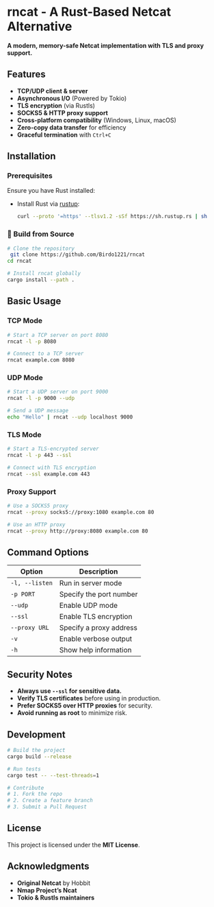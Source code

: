 # rncat - A Rust-Based Netcat Alternative

**A modern, memory-safe Netcat implementation with TLS and proxy support.**

## Features
- **TCP/UDP client & server**
- **Asynchronous I/O** (Powered by Tokio)
- **TLS encryption** (via Rustls)
- **SOCKS5 & HTTP proxy support**
- **Cross-platform compatibility** (Windows, Linux, macOS)
- **Zero-copy data transfer** for efficiency
- **Graceful termination** with `Ctrl+C`

## Installation

### Prerequisites
Ensure you have Rust installed:
- Install Rust via [rustup](https://rustup.rs/):
  ```sh
  curl --proto '=https' --tlsv1.2 -sSf https://sh.rustup.rs | sh
  ```

### 📌 Build from Source
```sh
# Clone the repository
 git clone https://github.com/Birdo1221/rncat
cd rncat

# Install rncat globally
cargo install --path .
```

## Basic Usage

### TCP Mode
```sh
# Start a TCP server on port 8080
rncat -l -p 8080

# Connect to a TCP server
rncat example.com 8080
```

### UDP Mode
```sh
# Start a UDP server on port 9000
rncat -l -p 9000 --udp

# Send a UDP message
echo "Hello" | rncat --udp localhost 9000
```

### TLS Mode
```sh
# Start a TLS-encrypted server
rncat -l -p 443 --ssl

# Connect with TLS encryption
rncat --ssl example.com 443
```

### Proxy Support
```sh
# Use a SOCKS5 proxy
rncat --proxy socks5://proxy:1080 example.com 80

# Use an HTTP proxy
rncat --proxy http://proxy:8080 example.com 80
```

## Command Options
| Option       | Description                  |
|-------------|------------------------------|
| `-l, --listen` | Run in server mode          |
| `-p PORT`     | Specify the port number      |
| `--udp`       | Enable UDP mode              |
| `--ssl`       | Enable TLS encryption        |
| `--proxy URL` | Specify a proxy address      |
| `-v`         | Enable verbose output        |
| `-h`         | Show help information        |

## Security Notes
- **Always use `--ssl` for sensitive data.**
- **Verify TLS certificates** before using in production.
- **Prefer SOCKS5 over HTTP proxies** for security.
- **Avoid running as root** to minimize risk.

## Development
```sh
# Build the project
cargo build --release

# Run tests
cargo test -- --test-threads=1

# Contribute
# 1. Fork the repo
# 2. Create a feature branch
# 3. Submit a Pull Request
```

## License
This project is licensed under the **MIT License**.

## Acknowledgments
- **Original Netcat** by Hobbit
- **Nmap Project’s Ncat**
- **Tokio & Rustls maintainers**

